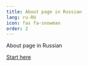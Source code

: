 ```yaml
---
title: About page in Russian
lang: ru-RU
icon: fas fa-snowman
order: 2
---
```


About page in Russian

[Start here](/ru)

